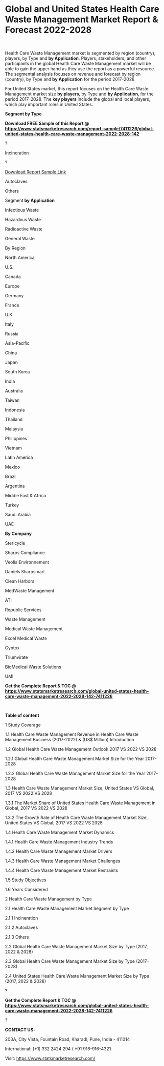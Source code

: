 <h1>Global and United States Health Care Waste Management Market Report & Forecast 2022-2028</h1><br/><p>Health Care Waste Management market is segmented by region (country), players, by Type and <strong>by Application</strong>. Players, stakeholders, and other participants in the global Health Care Waste Management market will be able to gain the upper hand as they use the report as a powerful resource. The segmental analysis focuses on revenue and forecast by region (country), by Type and <strong>by Application</strong> for the period 2017-2028.</p>
 
 
 
 <p>For United States market, this report focuses on the Health Care Waste Management market size <strong>by players</strong>, by Type and <strong>by Application</strong>, for the period 2017-2028. The <strong>key players</strong> include the global and local players, which play important roles in United States.</p>
 
 
 
 <p><strong>Segment by Type</strong></p>
 
 
 
 <div><b>Download FREE Sample of this Report @ <a href="https://www.statsmarketresearch.com/download-free-sample/7411226/global-united-states-health-care-waste-management-2022-2028-142">https://www.statsmarketresearch.com/report-sample/7411226/global-united-states-health-care-waste-management-2022-2028-142</a></b></div>
 
 
 
 <p>? </p>
 
 
 
 <p>Incineration</p>
 
 
 
 <p>? </p>
 
 
 
 <p><a href="https://www.statsmarketresearch.com/download-free-sample/7411226/global-united-states-health-care-waste-management-2022-2028-142">Download Report Sample Link</a></p>
 
 
 
 <p>Autoclaves</p>
 
 
 
 <p>Others</p>
 
 
 
 <p>Segment <strong>by Application</strong></p>
 
 
 
 <p>Infectious Waste</p>
 
 
 
 <p>Hazardous Waste</p>
 
 
 
 <p>Radioactive Waste</p>
 
 
 
 <p>General Waste</p>
 
 
 
 <p>By Region</p>
 
 
 
 <p>North America</p>
 
 
 
 <p>U.S.</p>
 
 
 
 <p>Canada</p>
 
 
 
 <p>Europe</p>
 
 
 
 <p>Germany</p>
 
 
 
 <p>France</p>
 
 
 
 <p>U.K.</p>
 
 
 
 <p>Italy</p>
 
 
 
 <p>Russia</p>
 
 
 
 <p>Asia-Pacific</p>
 
 
 
 <p>China</p>
 
 
 
 <p>Japan</p>
 
 
 
 <p>South Korea</p>
 
 
 
 <p>India</p>
 
 
 
 <p>Australia</p>
 
 
 
 <p>Taiwan</p>
 
 
 
 <p>Indonesia</p>
 
 
 
 <p>Thailand</p>
 
 
 
 <p>Malaysia</p>
 
 
 
 <p>Philippines</p>
 
 
 
 <p>Vietnam</p>
 
 
 
 <p>Latin America</p>
 
 
 
 <p>Mexico</p>
 
 
 
 <p>Brazil</p>
 
 
 
 <p>Argentina</p>
 
 
 
 <p>Middle East & Africa</p>
 
 
 
 <p>Turkey</p>
 
 
 
 <p>Saudi Arabia</p>
 
 
 
 <p>UAE</p>
 
 
 
 <p><strong>By Company</strong></p>
 
 
 
 <p>Stericycle</p>
 
 
 
 <p>Sharps Compliance</p>
 
 
 
 <p>Veolia Environnement</p>
 
 
 
 <p>Daniels Sharpsmart</p>
 
 
 
 <p>Clean Harbors</p>
 
 
 
 <p>MedWaste Management</p>
 
 
 
 <p>ATI</p>
 
 
 
 <p>Republic Services</p>
 
 
 
 <p>Waste Management</p>
 
 
 
 <p>Medical Waste Management</p>
 
 
 
 <p>Excel Medical Waste</p>
 
 
 
 <p>Cyntox</p>
 
 
 
 <p>Triumvirate</p>
 
 
 
 <p>BioMedical Waste Solutions</p>
 
 
 
 <p>UMI</p>
 
 
 
 <div><b>Get the Complete Report & TOC @ <a href="https://www.statsmarketresearch.com/global-united-states-health-care-waste-management-2022-2028-142-7411226">https://www.statsmarketresearch.com/global-united-states-health-care-waste-management-2022-2028-142-7411226</a></b></div>
 
 
 
 <p><br />
 
 <b>Table of content</b></p>
 
 
 
 <p>1 Study Coverage<br />
 
 1.1 Health Care Waste Management Revenue in Health Care Waste Management Business (2017-2022) & (US$ Million) Introduction<br />
 
 1.2 Global Health Care Waste Management Outlook 2017 VS 2022 VS 2028<br />
 
 1.2.1 Global Health Care Waste Management Market Size for the Year 2017-2028<br />
 
 1.2.2 Global Health Care Waste Management Market Size for the Year 2017-2028<br />
 
 1.3 Health Care Waste Management Market Size, United States VS Global, 2017 VS 2022 VS 2028<br />
 
 1.3.1 The Market Share of United States Health Care Waste Management in Global, 2017 VS 2022 VS 2028<br />
 
 1.3.2 The Growth Rate of Health Care Waste Management Market Size, United States VS Global, 2017 VS 2022 VS 2028<br />
 
 1.4 Health Care Waste Management Market Dynamics<br />
 
 1.4.1 Health Care Waste Management Industry Trends<br />
 
 1.4.2 Health Care Waste Management Market Drivers<br />
 
 1.4.3 Health Care Waste Management Market Challenges<br />
 
 1.4.4 Health Care Waste Management Market Restraints<br />
 
 1.5 Study Objectives<br />
 
 1.6 Years Considered<br />
 
 2 Health Care Waste Management by Type<br />
 
 2.1 Health Care Waste Management Market Segment by Type<br />
 
 2.1.1 Incineration<br />
 
 2.1.2 Autoclaves<br />
 
 2.1.3 Others<br />
 
 2.2 Global Health Care Waste Management Market Size by Type (2017, 2022 & 2028)<br />
 
 2.3 Global Health Care Waste Management Market Size by Type (2017-2028)<br />
 
 2.4 United States Health Care Waste Management Market Size by Type (2017, 2022 & 2028)<br />
 
 ? </p>
 
 
 
 <div><b>Get the Complete Report & TOC @ <a href="https://www.statsmarketresearch.com/global-united-states-health-care-waste-management-2022-2028-142-7411226">https://www.statsmarketresearch.com/global-united-states-health-care-waste-management-2022-2028-142-7411226</a></b></div>
 
 
 
 <p>? </p>
 
 
 
 <p><b>CONTACT US:</b><br />
 
 203A, City Vista, Fountain Road, Kharadi, Pune, India - 411014<br />
 
 International: (+1) 332 2424 294 / +91 916-916-4321<br />
 
 Visit: <a href="https://www.statsmarketresearch.com/">https://www.statsmarketresearch.com/</a></p>